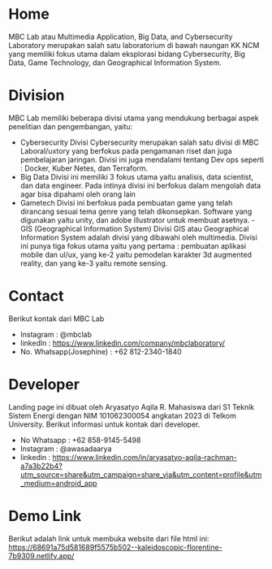 # Home
MBC Lab atau Multimedia Application, Big Data, and Cybersecurity Laboratory merupakan salah satu laboratorium di bawah naungan KK NCM yang memiliki fokus utama dalam eksplorasi bidang Cybersecurity, Big Data, Game Technology, dan Geographical Information System.
# Division 
MBC Lab memiliki beberapa divisi utama yang mendukung berbagai aspek penelitian dan pengembangan, yaitu:
- Cybersecurity
Divisi Cybersecurity merupakan salah satu divisi di MBC Laboral/uxtory yang berfokus pada pengamanan riset dan juga pembelajaran jaringan. Divisi ini juga mendalami tentang Dev ops seperti : Docker, Kuber Netes, dan Terraform.
- Big Data
Divisi ini memiliki 3 fokus utama yaitu analisis, data scientist, dan data engineer. Pada intinya divisi ini berfokus dalam mengolah data agar bisa dipahami oleh orang lain
- Gametech
Divisi ini berfokus pada pembuatan game yang telah dirancang sesuai tema genre yang telah dikonsepkan. Software yang digunakan yaitu unity, dan adobe illustrator untuk membuat asetnya.
-GIS (Geographical Information System)
Divisi GIS atau Geographical Information System adalah divisi yang dibawahi oleh multimedia. Divisi ini punya tiga fokus utama yaitu yang pertama : pembuatan aplikasi mobile dan ul/ux, yang ke-2 yaitu pemodelan karakter 3d augmented reality, dan yang ke-3 yaitu remote sensing.
# Contact
Berikut kontak dari MBC Lab
- Instagram : @mbclab
- linkedIn : https://www.linkedin.com/company/mbclaboratory/
- No. Whatsapp(Josephine) : +62 812-2340-1840
# Developer
Landing page ini dibuat oleh Aryasatyo Aqila R. Mahasiswa dari S1 Teknik Sistem Energi dengan NIM 101062300054 angkatan 2023 di Telkom University.
Berikut informasi untuk kontak dari developer.
- No Whatsapp : +62 858-9145-5498
- Instagram   : @awasadaarya
- linkedin    : https://www.linkedin.com/in/aryasatyo-aqila-rachman-a7a3b22b4?utm_source=share&utm_campaign=share_via&utm_content=profile&utm_medium=android_app
# Demo Link
Berikut adalah link untuk membuka website dari file html ini:
https://68691a75d581689f5575b502--kaleidoscopic-florentine-7b9309.netlify.app/
